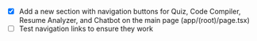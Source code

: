 - [x] Add a new section with navigation buttons for Quiz, Code Compiler, Resume Analyzer, and Chatbot on the main page (app/(root)/page.tsx)
- [ ] Test navigation links to ensure they work
